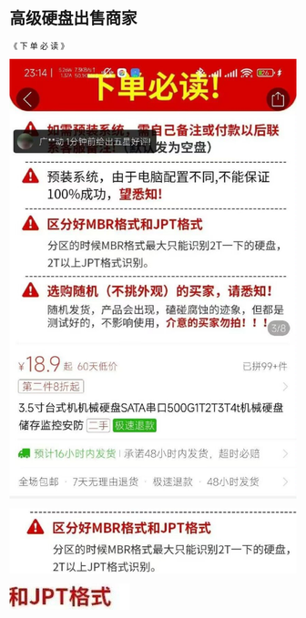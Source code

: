 # 高级硬盘出售商家

《 下 单 必 读 》

![f8698d66f7bc303fbffd6d363b14bfd9](./assets/f8698d66f7bc303fbffd6d363b14bfd9.jpeg)

![image-20240114141509746](./assets/image-20240114141509746.png)

![image-20240114141526859](./assets/image-20240114141526859.png)